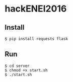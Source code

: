 # hackENEI2016

## Install

```
$ pip install requests flask
```

## Run

```
$ cd server
$ chmod +x start.sh
$ ./start.sh
```
